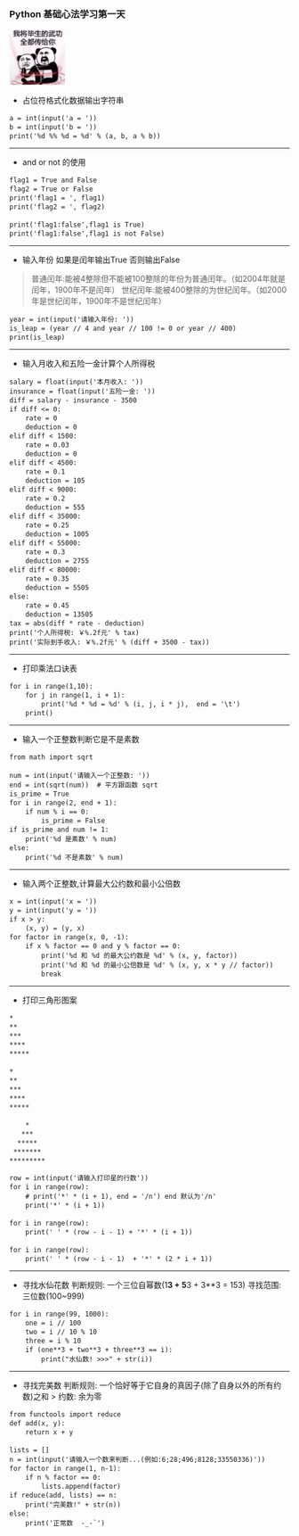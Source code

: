 ### Python 基础心法学习第一天  
<img src="res/kungfu.jpg" style="width: 100px; height:100px">



* 占位符格式化数据输出字符串

```
a = int(input('a = '))
b = int(input('b = '))
print('%d %% %d = %d' % (a, b, a % b))
```

-------------------------------------

* and or not 的使用
```
flag1 = True and False
flag2 = True or False
print('flag1 = ', flag1)
print('flag2 = ', flag2) 

print('flag1:false',flag1 is True)
print('flag1:false',flag1 is not False)
```

-------------------------------------

* 输入年份 如果是闰年输出True 否则输出False
> 普通闰年:能被4整除但不能被100整除的年份为普通闰年。（如2004年就是闰年，1900年不是闰年）
> 世纪闰年:能被400整除的为世纪闰年。（如2000年是世纪闰年，1900年不是世纪闰年）

```
year = int(input('请输入年份: '))
is_leap = (year // 4 and year // 100 != 0 or year // 400)
print(is_leap)
```

-------------------------------------

* 输入月收入和五险一金计算个人所得税

```
salary = float(input('本月收入: '))
insurance = float(input('五险一金: '))
diff = salary - insurance - 3500
if diff <= 0:
	rate = 0
	deduction = 0
elif diff < 1500:
	rate = 0.03
	deduction = 0
elif diff < 4500:
	rate = 0.1
	deduction = 105
elif diff < 9000:
	rate = 0.2
	deduction = 555
elif diff < 35000:
	rate = 0.25
	deduction = 1005
elif diff < 55000:
	rate = 0.3
	deduction = 2755
elif diff < 80000:
	rate = 0.35
	deduction = 5505
else:
	rate = 0.45
	deduction = 13505
tax = abs(diff * rate - deduction)
print('个人所得税: ￥%.2f元' % tax)
print('实际到手收入: ￥%.2f元' % (diff + 3500 - tax))
```

-------------------------------------

* 打印乘法口诀表

```
for i in range(1,10):
    for j in range(1, i + 1):
        print('%d * %d = %d' % (i, j, i * j),  end = '\t')
    print()
```

-------------------------------------

* 输入一个正整数判断它是不是素数

```
from math import sqrt

num = int(input('请输入一个正整数: '))
end = int(sqrt(num))  # 平方跟函数 sqrt
is_prime = True
for i in range(2, end + 1):
    if num % i == 0:
        is_prime = False
if is_prime and num != 1:
    print('%d 是素数' % num)
else:
    print('%d 不是素数' % num)
```

-------------------------------------

* 输入两个正整数,计算最大公约数和最小公倍数

```
x = int(input('x = '))
y = int(input('y = '))
if x > y:
    (x, y) = (y, x)
for factor in range(x, 0, -1):
    if x % factor == 0 and y % factor == 0:
        print('%d 和 %d 的最大公约数是 %d' % (x, y, factor))
        print('%d 和 %d 的最小公倍数是 %d' % (x, y, x * y // factor))
        break
```

-------------------------------------

* 打印三角形图案
```
*
**
***
****
*****

*
**
***
****
*****

    *
   ***
  *****
 *******
*********
```
```
row = int(input('请输入打印星的行数'))
for i in range(row):
    # print('*' * (i + 1), end = '/n') end 默认为'/n'
    print('*' * (i + 1))

for i in range(row):
    print(' ' * (row - i - 1) + '*' * (i + 1))

for i in range(row):
    print(' ' * (row - i - 1)  + '*' * (2 * i + 1))
```

-------------------------------------

* 寻找水仙花数
  判断规则: 一个三位自幂数(1**3 + 5**3 + 3**3 = 153)
  寻找范围: 三位数(100~999)

```
for i in range(99, 1000):
    one = i // 100
    two = i // 10 % 10
    three = i % 10
    if (one**3 + two**3 + three**3 == i):
        print("水仙数! >>>" + str(i))
```

-------------------------------------

* 寻找完美数
  判断规则: 一个恰好等于它自身的真因子(除了自身以外的所有约数)之和
        > 约数: 余为零

```
from functools import reduce
def add(x, y):
    return x + y

lists = []
n = int(input('请输入一个数来判断...(例如:6;28;496;8128;33550336)'))
for factor in range(1, n-1):
    if n % factor == 0:
        lists.append(factor)
if reduce(add, lists) == n:
    print("完美数!" + str(n))
else:
    print('正常数  -_-`')
```

